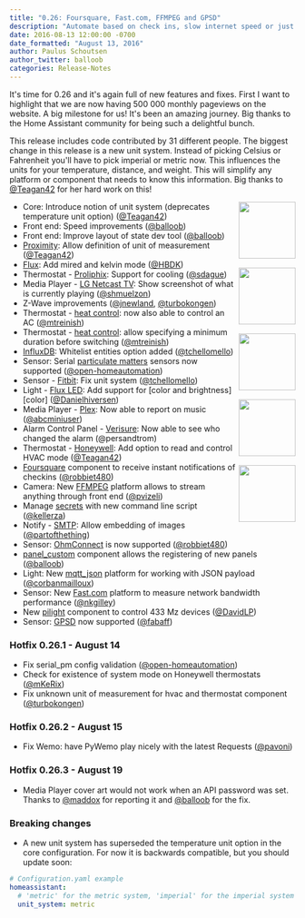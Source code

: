 ```yaml
---
title: "0.26: Foursquare, Fast.com, FFMPEG and GPSD"
description: "Automate based on check ins, slow internet speed or just stream a camera using FFMPEG."
date: 2016-08-13 12:00:00 -0700
date_formatted: "August 13, 2016"
author: Paulus Schoutsen
author_twitter: balloob
categories: Release-Notes
---
```


It's time for 0.26 and it's again full of new features and fixes. First I want to highlight that we are now having 500 000 monthly pageviews on the website. A big milestone for us! It's been an amazing journey. Big thanks to the Home Assistant community for being such a delightful bunch.

This release includes code contributed by 31 different people. The biggest change in this release is a new unit system. Instead of picking Celsius or Fahrenheit you'll have to pick imperial or metric now. This influences the units for your temperature, distance, and weight. This will simplify any platform or component that needs to know this information. Big thanks to [@Teagan42] for her hard work on this!

<img src='/images/supported_brands/foursquare.png' style='clear: right; margin-left: 5px; border:none; box-shadow: none; float: right; margin-bottom: 16px;' width='100' /><img src='/images/supported_brands/ohmconnect.png' style='clear: right; margin-left: 5px; border:none; box-shadow: none; float: right; margin-bottom: 16px;' width='100' /><img src='/images/supported_brands/fastdotcom.png' style='clear: right; margin-left: 5px; border:none; box-shadow: none; float: right; margin-bottom: 16px;' width='100' /><img src='/images/supported_brands/gpsd.png' style='clear: right; margin-left: 5px; border:none; box-shadow: none; float: right; margin-bottom: 16px;' width='100' /><img src='/images/supported_brands/ffmpeg.png' style='clear: right; margin-left: 5px; border:none; box-shadow: none; float: right; margin-bottom: 16px;' width='100' />

- Core: Introduce notion of unit system (deprecates temperature unit option) ([@Teagan42])
- Front end: Speed improvements ([@balloob])
- Front end: Improve layout of state dev tool ([@balloob])
- [Proximity]\: Allow definition of unit of measurement ([@Teagan42])
- [Flux]\: Add mired and kelvin mode ([@HBDK])
- Thermostat - [Proliphix]: Support for cooling ([@sdague])
- Media Player - [LG Netcast TV]: Show screenshot of what is currently playing ([@shmuelzon])
- Z-Wave improvements ([@jnewland], [@turbokongen])
- Thermostat - [heat control]: now also able to control an AC ([@mtreinish])
- Thermostat - [heat control]: allow specifying a minimum duration before switching ([@mtreinish])
- [InfluxDB]\: Whitelist entities option added ([@tchellomello])
- Sensor: Serial [particulate matters][particulate] sensors now supported ([@open-homeautomation])
- Sensor - [Fitbit]: Fix unit system ([@tchellomello])
- Light - [Flux LED]: Add support for [color and brightness][color] ([@Danielhiversen])
- Media Player - [Plex]: Now able to report on music ([@abcminiuser])
- Alarm Control Panel - [Verisure]: Now able to see who changed the alarm (@persandtrom)
- Thermostat - [Honeywell]: Add option to read and control HVAC mode ([@Teagan42])
- [Foursquare] component to receive instant notifications of checkins ([@robbiet480])
- Camera: New [FFMPEG] platform allows to stream anything through front end ([@pvizeli])
- Manage [secrets] with new command line script ([@kellerza])
- Notify - [SMTP]: Allow embedding of images ([@partofthething])
- Sensor: [OhmConnect] is now supported ([@robbiet480])
- [panel_custom] component allows the registering of new panels ([@balloob])
- Light: New [mqtt_json] platform for working with JSON payload ([@corbanmailloux])
- Sensor: New [Fast.com] platform to measure network bandwidth performance ([@nkgilley])
- New [pilight] component to control 433 Mz devices ([@DavidLP])
- Sensor: [GPSD] now supported ([@fabaff])

### Hotfix 0.26.1 - August 14

- Fix serial_pm config validation ([@open-homeautomation])
- Check for existence of system mode on Honeywell thermostats ([@mKeRix])
- Fix unknown unit of measurement for hvac and thermostat component ([@turbokongen])

### Hotfix 0.26.2 - August 15

- Fix Wemo: have PyWemo play nicely with the latest Requests ([@pavoni])

### Hotfix 0.26.3 - August 19

- Media Player cover art would not work when an API password was set. Thanks to [@maddox] for reporting it and [@balloob] for the fix.

### Breaking changes

 - A new unit system has superseded the temperature unit option in the core configuration. For now it is backwards compatible, but you should update soon:

```yaml
# Configuration.yaml example
homeassistant:
  # 'metric' for the metric system, 'imperial' for the imperial system
  unit_system: metric
```

[@maddox]: https://github.com/maddox
[@pavoni]: https://github.com/pavoni
[@mKeRix]: https://github.com/mKeRix
[@abcminiuser]: https://github.com/abcminiuser
[@balloob]: https://github.com/balloob
[@corbanmailloux]: https://github.com/corbanmailloux
[@Danielhiversen]: https://github.com/Danielhiversen
[@DavidLP]: https://github.com/DavidLP
[@fabaff]: https://github.com/fabaff
[@HBDK]: https://github.com/HBDK
[@jnewland]: https://github.com/jnewland
[@kellerza]: https://github.com/kellerza
[@mtreinish]: https://github.com/mtreinish
[@nkgilley]: https://github.com/nkgilley
[@open-homeautomation]: https://github.com/open-homeautomation
[@partofthething]: https://github.com/partofthething
[@pvizeli]: https://github.com/pvizeli
[@robbiet480]: https://github.com/robbiet480
[@sdague]: https://github.com/sdague
[@shmuelzon]: https://github.com/shmuelzon
[@tchellomello]: https://github.com/tchellomello
[@Teagan42]: https://github.com/Teagan42
[@turbokongen]: https://github.com/turbokongen
[@fabaff]: https://github.com/fabaff

[Foursquare]: /components/foursquare/
[OhmConnect]: /components/ohmconnect/
[FFMPEG]: /components/camera.ffmpeg/
[SMTP]: /components/smtp/
[panel_custom]: /components/panel_custom/
[Verisure]: /components/verisure/
[Flux LED]: /components/flux_led/
[InfluxDB]: /components/influxdb/
[particulate]: /components/serial_pm/
[LG Netcast TV]: /components/lg_netcast/
[mqtt_json]: /components/light.mqtt/
[Fast.com]: /components/fastdotcom/
[pilight]: /components/pilight/
[GPSD]: /components/gpsd/
[heat control]: /components/thermostat.heat_control/
[Proximity]: /components/proximity/
[Flux]: /components/flux/
[Proliphix]: /components/proliphix/
[Fitbit]: /components/fitbit/
[Plex]: /components/plex/
[Honeywell]: /components/honeywell/
[Secrets]: /topics/secrets/
